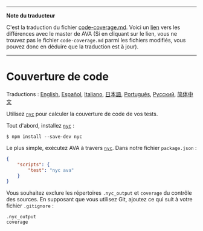 ___
**Note du traducteur**

C'est la traduction du fichier [code-coverage.md](https://github.com/avajs/ava/blob/main/docs/recipes/code-coverage.md). Voici un [lien](https://github.com/avajs/ava/compare/b4ea43529a6d058a96055735cfa6e7056c009112...master#diff-b3aa0c81a407f54f636a1cf5a619a4a6) vers les différences avec le master de AVA (Si en cliquant sur le lien, vous ne trouvez pas le fichier `code-coverage.md` parmi les fichiers modifiés, vous pouvez donc en déduire que la traduction est à jour).
___
# Couverture de code

Traductions : [English](https://github.com/avajs/ava/raw/main/docs/recipes/code-coverage.md), [Español](https://github.com/avajs/ava-docs/blob/master/es_ES/docs/recipes/code-coverage.md), [Italiano](https://github.com/avajs/ava-docs/blob/master/it_IT/docs/recipes/code-coverage.md),  [日本語](https://github.com/avajs/ava-docs/blob/master/ja_JP/docs/recipes/code-coverage.md), [Português](https://github.com/avajs/ava-docs/blob/master/pt_BR/docs/recipes/code-coverage.md), [Русский](https://github.com/avajs/ava-docs/blob/master/ru_RU/docs/recipes/code-coverage.md), [简体中文](https://github.com/avajs/ava-docs/blob/master/zh_CN/docs/recipes/code-coverage.md)

Utilisez [`nyc`] pour calculer la couverture de code de vos tests.

Tout d'abord, installez [`nyc`] :

```
$ npm install --save-dev nyc
```

Le plus simple, exécutez AVA à travers [`nyc`]. Dans notre fichier `package.json` :

```json
{
	"scripts": {
		"test": "nyc ava"
	}
}
```

Vous souhaitez exclure les répertoires `.nyc_output` et `coverage` du contrôle des sources. En supposant que vous utilisez Git, ajoutez ce qui suit à votre fichier `.gitignore` :

```
.nyc_output
coverage
```

[`nyc`]: https://github.com/istanbuljs/nyc
